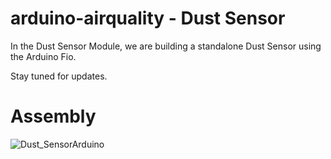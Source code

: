 arduino-airquality - Dust Sensor
==================

In the Dust Sensor Module, we are building a standalone Dust Sensor using the Arduino Fio.

Stay tuned for updates.

# Assembly

![Dust_SensorArduino](https://github.com/Trefex/arduino-airquality/tree/master/Module_Dust-Sensor/assembly/Arduino_Fio_Sketch_Fritzing_schem.jpg)

